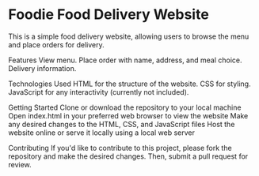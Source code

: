 # Foodie Food Delivery Website
This is a simple food delivery website, allowing users to browse the menu and place orders for delivery.

Features
View menu.
Place order with name, address, and meal choice.
Delivery information.


Technologies Used
HTML for the structure of the website.
CSS for styling.
JavaScript for any interactivity (currently not included).


Getting Started
Clone or download the repository to your local machine
Open index.html in your preferred web browser to view the website
Make any desired changes to the HTML, CSS, and JavaScript files
Host the website online or serve it locally using a local web server


Contributing
If you'd like to contribute to this project, please fork the repository and make the desired changes. Then, submit a pull request for review.




